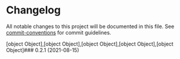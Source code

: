 # Changelog

All notable changes to this project will be documented in this file. See [commit-conventions](https://www.conventionalcommits.org/en/v1.0.0/#specification) for commit guidelines.

[object Object],[object Object],[object Object],[object Object],[object Object]### 0.2.1 (2021-08-15)
